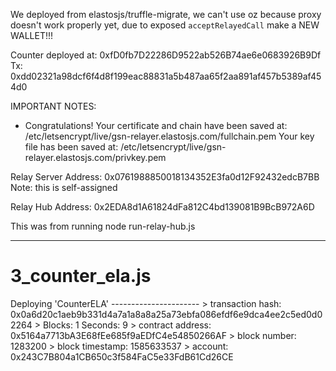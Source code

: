 We deployed from elastosjs/truffle-migrate, we can't use oz because proxy doesn't work properly yet,
due to exposed `acceptRelayedCall` make a NEW WALLET!!!

Counter deployed at: 0xfD0fb7D22286D9522ab526B74ae6e0683926B9Df
Tx: 0xdd02321a98dcf6f4d8f199eac88831a5b487aa65f2aa891af457b5389af454d0

IMPORTANT NOTES:
 - Congratulations! Your certificate and chain have been saved at:
   /etc/letsencrypt/live/gsn-relayer.elastosjs.com/fullchain.pem
   Your key file has been saved at:
   /etc/letsencrypt/live/gsn-relayer.elastosjs.com/privkey.pem

Relay Server Address: 0x0761988850018134352E3fa0d12F92432edcB7BB
Note: this is self-assigned

Relay Hub Address: 0x2EDA8d1A61824dFa812C4bd139081B9BcB972A6D

This was from running node run-relay-hub.js


---


3_counter_ela.js
================

   Deploying 'CounterELA'
      ----------------------
      > transaction hash:    0x0a6d20c1aeb9b331d4a7a1a8a8a25a73ebfa086efdf6e9dca4ee2c5ed0d02264
      > Blocks: 1            Seconds: 9
      > contract address:    0x5164a7713bA3E68fEe685f9aEDfC4e54850266AF
      > block number:        1283200
      > block timestamp:     1585633537
      > account:             0x243C7B804a1CB650c3f584FaC5e33FdB61Cd26CE
      
      
